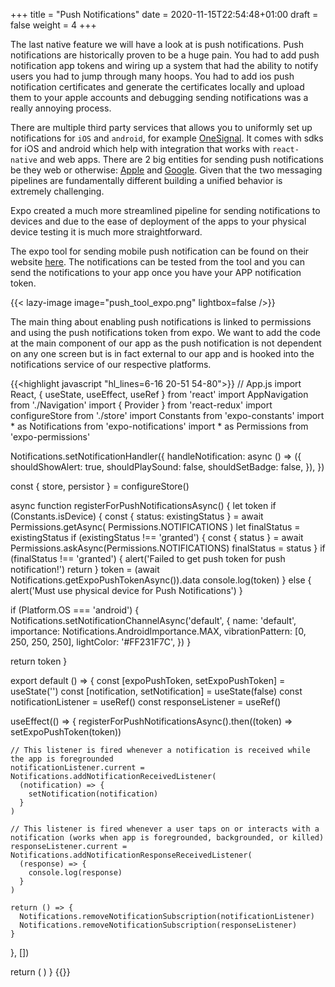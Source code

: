 +++
title = "Push Notifications"
date = 2020-11-15T22:54:48+01:00
draft = false
weight = 4
+++

The last native feature we will have a look at is push notifications. Push notifications are historically proven to be a
huge pain. You had to add push notification app tokens and wiring up a system that had the ability to notify users you
had to jump through many hoops. You had to add ios push notification certificates and generate the certificates locally
and upload them to your apple accounts and debugging sending notifications was a really annoying process.

There are multiple third party services that allows you to uniformly set up notifications for `iOS` and `android`, for
example [OneSignal](https://onesignal.com/). It comes with sdks for iOS and android which help with integration that
works with `react-native` and web apps. There are 2 big entities for sending push notifications be they web or
otherwise: [Apple](https://developer.apple.com/documentation/usernotifications/setting_up_a_remote_notification_server/sending_notification_requests_to_apns/)
and [Google](https://firebase.google.com/docs/cloud-messaging/). Given that the two messaging pipelines are
fundamentally different building a unified behavior is extremely challenging.

Expo created a much more streamlined pipeline for sending notifications to devices and due to the ease of deployment of
the apps to your physical device testing it is much more straightforward.

The expo tool for sending mobile push notification can be found on their website [here](https://expo.io/notifications).
The notifications can be tested from the tool and you can send the notifications to your app once you have your APP
notification token.

{{< lazy-image image="push_tool_expo.png" lightbox=false />}}

The main thing about enabling push notifications is linked to permissions and using the push notifications token from
expo. We want to add the code at the main component of our app as the push notification is not dependent on any one
screen but is in fact external to our app and is hooked into the notifications service of our respective platforms.

{{<highlight javascript "hl_lines=6-16 20-51 54-80">}}
// App.js
import React, { useState, useEffect, useRef } from 'react'
import AppNavigation from './Navigation'
import { Provider } from 'react-redux'
import configureStore from './store'
import Constants from 'expo-constants'
import * as Notifications from 'expo-notifications'
import * as Permissions from 'expo-permissions'

Notifications.setNotificationHandler({
  handleNotification: async () => ({
    shouldShowAlert: true,
    shouldPlaySound: false,
    shouldSetBadge: false,
  }),
})

const { store, persistor } = configureStore()

async function registerForPushNotificationsAsync() {
  let token
  if (Constants.isDevice) {
    const { status: existingStatus } = await Permissions.getAsync(
      Permissions.NOTIFICATIONS
    )
    let finalStatus = existingStatus
    if (existingStatus !== 'granted') {
      const { status } = await Permissions.askAsync(Permissions.NOTIFICATIONS)
      finalStatus = status
    }
    if (finalStatus !== 'granted') {
      alert('Failed to get push token for push notification!')
      return
    }
    token = (await Notifications.getExpoPushTokenAsync()).data
    console.log(token)
  } else {
    alert('Must use physical device for Push Notifications')
  }

  if (Platform.OS === 'android') {
    Notifications.setNotificationChannelAsync('default', {
      name: 'default',
      importance: Notifications.AndroidImportance.MAX,
      vibrationPattern: [0, 250, 250, 250],
      lightColor: '#FF231F7C',
    })
  }

  return token
}

export default () => {
  const [expoPushToken, setExpoPushToken] = useState('')
  const [notification, setNotification] = useState(false)
  const notificationListener = useRef()
  const responseListener = useRef()

  useEffect(() => {
    registerForPushNotificationsAsync().then((token) => setExpoPushToken(token))

    // This listener is fired whenever a notification is received while the app is foregrounded
    notificationListener.current = Notifications.addNotificationReceivedListener(
      (notification) => {
        setNotification(notification)
      }
    )

    // This listener is fired whenever a user taps on or interacts with a notification (works when app is foregrounded, backgrounded, or killed)
    responseListener.current = Notifications.addNotificationResponseReceivedListener(
      (response) => {
        console.log(response)
      }
    )

    return () => {
      Notifications.removeNotificationSubscription(notificationListener)
      Notifications.removeNotificationSubscription(responseListener)
    }
  }, [])

  return (
    <Provider store={store}>
      <AppNavigation />
    </Provider>
  )
}
{{</highlight>}}

